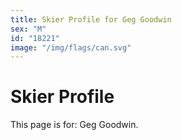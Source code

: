 ```yaml
---
title: Skier Profile for Geg Goodwin
sex: "M"
id: "18221"
image: "/img/flags/can.svg" 
---
```


# Skier Profile

This page is for: Geg Goodwin.
    